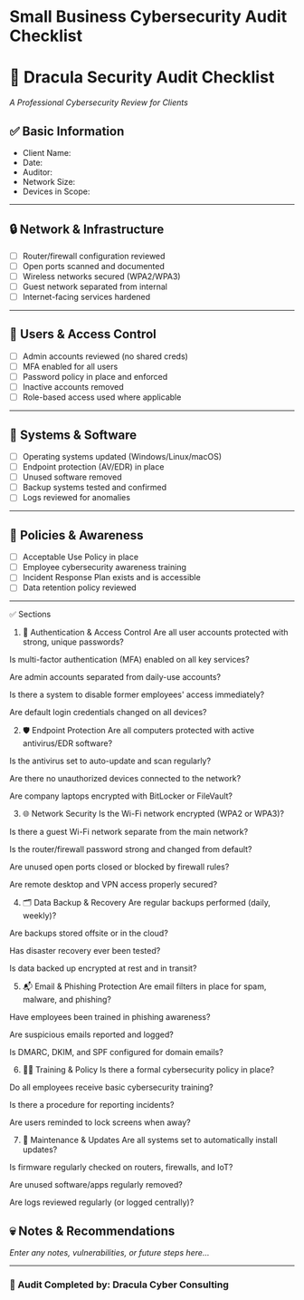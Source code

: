 # Small Business Cybersecurity Audit Checklist

# 🧛 Dracula Security Audit Checklist

_A Professional Cybersecurity Review for Clients_

## ✅ Basic Information
- Client Name:
- Date:
- Auditor:
- Network Size:
- Devices in Scope:

---

## 🔒 Network & Infrastructure

- [ ] Router/firewall configuration reviewed
- [ ] Open ports scanned and documented
- [ ] Wireless networks secured (WPA2/WPA3)
- [ ] Guest network separated from internal
- [ ] Internet-facing services hardened

---

## 🧠 Users & Access Control

- [ ] Admin accounts reviewed (no shared creds)
- [ ] MFA enabled for all users
- [ ] Password policy in place and enforced
- [ ] Inactive accounts removed
- [ ] Role-based access used where applicable

---

## 📂 Systems & Software

- [ ] Operating systems updated (Windows/Linux/macOS)
- [ ] Endpoint protection (AV/EDR) in place
- [ ] Unused software removed
- [ ] Backup systems tested and confirmed
- [ ] Logs reviewed for anomalies

---

## 🧬 Policies & Awareness

- [ ] Acceptable Use Policy in place
- [ ] Employee cybersecurity awareness training
- [ ] Incident Response Plan exists and is accessible
- [ ] Data retention policy reviewed

---

✅ Sections
1. 🔐 Authentication & Access Control
 Are all user accounts protected with strong, unique passwords?

 Is multi-factor authentication (MFA) enabled on all key services?

 Are admin accounts separated from daily-use accounts?

 Is there a system to disable former employees' access immediately?

 Are default login credentials changed on all devices?

2. 🛡️ Endpoint Protection
 Are all computers protected with active antivirus/EDR software?

 Is the antivirus set to auto-update and scan regularly?

 Are there no unauthorized devices connected to the network?

 Are company laptops encrypted with BitLocker or FileVault?

3. 🌐 Network Security
 Is the Wi-Fi network encrypted (WPA2 or WPA3)?

 Is there a guest Wi-Fi network separate from the main network?

 Is the router/firewall password strong and changed from default?

 Are unused open ports closed or blocked by firewall rules?

 Are remote desktop and VPN access properly secured?

4. 🗂️ Data Backup & Recovery
 Are regular backups performed (daily, weekly)?

 Are backups stored offsite or in the cloud?

 Has disaster recovery ever been tested?

 Is data backed up encrypted at rest and in transit?

5. 📬 Email & Phishing Protection
 Are email filters in place for spam, malware, and phishing?

 Have employees been trained in phishing awareness?

 Are suspicious emails reported and logged?

 Is DMARC, DKIM, and SPF configured for domain emails?

6. 🧑‍🏫 Training & Policy
 Is there a formal cybersecurity policy in place?

 Do all employees receive basic cybersecurity training?

 Is there a procedure for reporting incidents?

 Are users reminded to lock screens when away?

7. 📅 Maintenance & Updates
 Are all systems set to automatically install updates?

 Is firmware regularly checked on routers, firewalls, and IoT?

 Are unused software/apps regularly removed?

 Are logs reviewed regularly (or logged centrally)?




## 💀 Notes & Recommendations

_Enter any notes, vulnerabilities, or future steps here..._

---

### 🧛 Audit Completed by: Dracula Cyber Consulting

